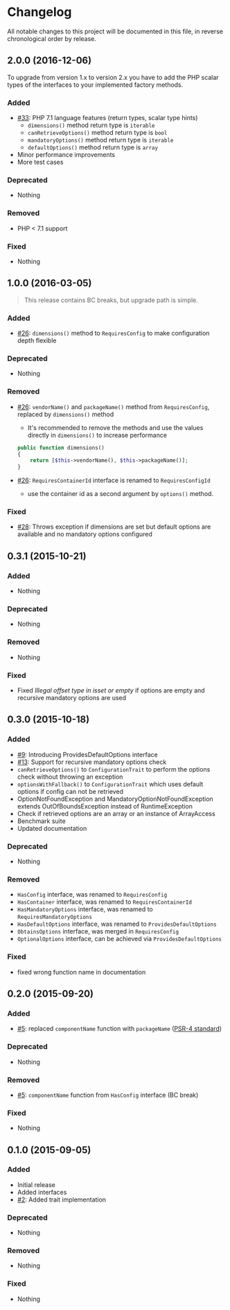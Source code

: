 # Changelog

All notable changes to this project will be documented in this file, in reverse chronological order by release.

## 2.0.0 (2016-12-06)
To upgrade from version 1.x to version 2.x you have to add the PHP scalar types of the interfaces to your implemented 
factory methods.

### Added

* [#33](https://github.com/sandrokeil/interop-config/pull/33): PHP 7.1 language features (return types, scalar type hints)
  * `dimensions()` method return type is `iterable`
  * `canRetrieveOptions()` method return type is `bool`
  * `mandatoryOptions()` method return type is `iterable`
  * `defaultOptions()` method return type is `array`
* Minor performance improvements
* More test cases

### Deprecated

* Nothing

### Removed

* PHP < 7.1 support

### Fixed

* Nothing


## 1.0.0 (2016-03-05)

> This release contains BC breaks, but upgrade path is simple.

### Added

* [#26](https://github.com/sandrokeil/interop-config/pull/26): `dimensions()` method to `RequiresConfig` to make configuration depth flexible

### Deprecated

* Nothing

### Removed

* [#26](https://github.com/sandrokeil/interop-config/pull/26): `vendorName()` and `packageName()` method from `RequiresConfig`, replaced by `dimensions()` method
    * It's recommended to remove the methods and use the values directly in `dimensions()` to increase performance

    ```php
    public function dimensions()
    {
        return [$this->vendorName(), $this->packageName()];
    }
    ```

* [#26](https://github.com/sandrokeil/interop-config/pull/26): `RequiresContainerId` interface is renamed to `RequiresConfigId` 
    * use the container id as a second argument by `options()` method.

### Fixed

* [#28](https://github.com/sandrokeil/interop-config/pull/28): Throws exception if dimensions are set but default options are available and no mandatory options configured

## 0.3.1 (2015-10-21)

### Added

* Nothing

### Deprecated

* Nothing

### Removed

* Nothing

### Fixed

* Fixed *Illegal offset type in isset or empty* if options are empty and recursive mandatory options are used

## 0.3.0 (2015-10-18)

### Added

* [#9](https://github.com/sandrokeil/interop-config/issues/9): Introducing ProvidesDefaultOptions interface
* [#13](https://github.com/sandrokeil/interop-config/issues/13): Support for recursive mandatory options check
* `canRetrieveOptions()` to `ConfigurationTrait` to perform the options check without throwing an exception 
* `optionsWithFallback()` to `ConfigurationTrait` which uses default options if config can not be retrieved
* OptionNotFoundException and MandatoryOptionNotFoundException extends OutOfBoundsException instead of RuntimeException
* Check if retrieved options are an array or an instance of ArrayAccess
* Benchmark suite
* Updated documentation

### Deprecated

* Nothing

### Removed

* `HasConfig` interface, was renamed to `RequiresConfig`
* `HasContainer` interface, was renamed to `RequiresContainerId`
* `HasMandatoryOptions` interface, was renamed to `RequiresMandatoryOptions`
* `HasDefaultOptions` interface, was renamed to `ProvidesDefaultOptions`
* `ObtainsOptions` interface, was merged in `RequiresConfig`
* `OptionalOptions` interface, can be achieved via `ProvidesDefaultOptions`

### Fixed

* fixed wrong function name in documentation

## 0.2.0 (2015-09-20)

### Added

* [#5](https://github.com/sandrokeil/interop-config/issues/5): replaced `componentName` function with `packageName` ([PSR-4 standard](https://github.com/php-fig/fig-standards/blob/master/accepted/PSR-4-autoloader-meta.md#package-oriented-autoloading))

### Deprecated

* Nothing

### Removed

* [#5](https://github.com/sandrokeil/interop-config/issues/5): `componentName` function from `HasConfig` interface (BC break)

### Fixed

* Nothing

## 0.1.0 (2015-09-05)

### Added
* Initial release
* Added interfaces
* [#2](https://github.com/sandrokeil/interop-config/issues/2): Added trait implementation

### Deprecated

* Nothing

### Removed

* Nothing

### Fixed

* Nothing
